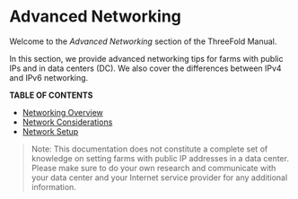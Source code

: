 <h1> Advanced Networking </h1>

Welcome to the *Advanced Networking* section of the ThreeFold Manual.

In this section, we provide advanced networking tips for farms with public IPs and in data centers (DC). We also cover the differences between IPv4 and IPv6 networking.

**TABLE OF CONTENTS**

- [Networking Overview](./networking_overview.md)
- [Network Considerations](./network_considerations.md)
- [Network Setup](./network_setup.md)

> Note: This documentation does not constitute a complete set of knowledge on setting farms with public IP addresses in a data center. Please make sure to do your own research and communicate with your data center and your Internet service provider for any additional information.